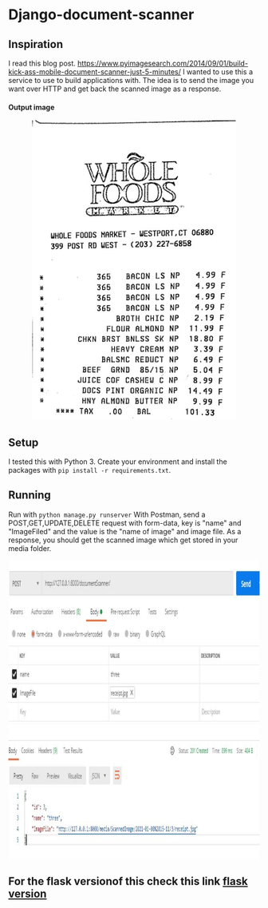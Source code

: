 # Django-document-scanner

## Inspiration
I read this blog post. https://www.pyimagesearch.com/2014/09/01/build-kick-ass-mobile-document-scanner-just-5-minutes/
I wanted to use this a service to use to build applications with. The idea is to send the image you want over HTTP and get back the scanned image as a response.

#### Output image
<p align="center"> 
  <kbd>
    <a href="(https://github.com/okoliechykwuka/Django-document-Scanner/" target="_blank"><img src="scan_image.jpg" height = "600" >
  </a>
  </kbd>
</p>



## Setup
I tested this with Python 3. Create your environment and install the packages with `pip install -r requirements.txt`.

## Running
Run with `python manage.py runserver`
With Postman, send a POST,GET,UPDATE,DELETE request with form-data, key is "name" and "ImageFiled" and the value is the "name of image" and  image file.
As a response, you should get the scanned image which get stored in your media folder.

<p align="center"> 
  <kbd>
    <a href="https://github.com/okoliechykwuka/Django-document-Scanner/blob/master/" target="_blank"><img src="/postman.JPG" height = "600" >
  </a>
  </kbd>
</p>

## For the flask versionof this check this link  [flask version](https://github.com/zenners/flask-document-scanner)
